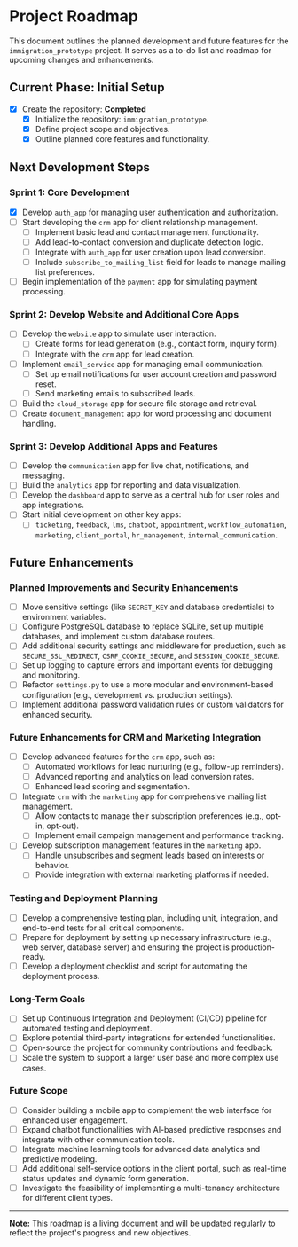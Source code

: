 # **Project Roadmap**

This document outlines the planned development and future features for the `immigration_prototype` project. It serves as a to-do list and roadmap for upcoming changes and enhancements.

## **Current Phase: Initial Setup**

- [x] Create the repository: **Completed**
  - [x] Initialize the repository: `immigration_prototype`.
  - [x] Define project scope and objectives.
  - [x] Outline planned core features and functionality.

## **Next Development Steps**

### **Sprint 1: Core Development**
- [x] Develop `auth_app` for managing user authentication and authorization.
- [ ] Start developing the `crm` app for client relationship management.
  - [ ] Implement basic lead and contact management functionality.
  - [ ] Add lead-to-contact conversion and duplicate detection logic.
  - [ ] Integrate with `auth_app` for user creation upon lead conversion.
  - [ ] Include `subscribe_to_mailing_list` field for leads to manage mailing list preferences.
- [ ] Begin implementation of the `payment` app for simulating payment processing.

### **Sprint 2: Develop Website and Additional Core Apps**
- [ ] Develop the `website` app to simulate user interaction.
  - [ ] Create forms for lead generation (e.g., contact form, inquiry form).
  - [ ] Integrate with the `crm` app for lead creation.
- [ ] Implement `email_service` app for managing email communication.
  - [ ] Set up email notifications for user account creation and password reset.
  - [ ] Send marketing emails to subscribed leads.
- [ ] Build the `cloud_storage` app for secure file storage and retrieval.
- [ ] Create `document_management` app for word processing and document handling.

### **Sprint 3: Develop Additional Apps and Features**
- [ ] Develop the `communication` app for live chat, notifications, and messaging.
- [ ] Build the `analytics` app for reporting and data visualization.
- [ ] Develop the `dashboard` app to serve as a central hub for user roles and app integrations.
- [ ] Start initial development on other key apps:
  - [ ] `ticketing`, `feedback`, `lms`, `chatbot`, `appointment`, `workflow_automation`, `marketing`, `client_portal`, `hr_management`, `internal_communication`.

## **Future Enhancements**

### **Planned Improvements and Security Enhancements**
- [ ] Move sensitive settings (like `SECRET_KEY` and database credentials) to environment variables.
- [ ] Configure PostgreSQL database to replace SQLite, set up multiple databases, and implement custom database routers.
- [ ] Add additional security settings and middleware for production, such as `SECURE_SSL_REDIRECT`, `CSRF_COOKIE_SECURE`, and `SESSION_COOKIE_SECURE`.
- [ ] Set up logging to capture errors and important events for debugging and monitoring.
- [ ] Refactor `settings.py` to use a more modular and environment-based configuration (e.g., development vs. production settings).
- [ ] Implement additional password validation rules or custom validators for enhanced security.

### **Future Enhancements for CRM and Marketing Integration**
- [ ] Develop advanced features for the `crm` app, such as:
  - [ ] Automated workflows for lead nurturing (e.g., follow-up reminders).
  - [ ] Advanced reporting and analytics on lead conversion rates.
  - [ ] Enhanced lead scoring and segmentation.
- [ ] Integrate `crm` with the `marketing` app for comprehensive mailing list management.
  - [ ] Allow contacts to manage their subscription preferences (e.g., opt-in, opt-out).
  - [ ] Implement email campaign management and performance tracking.
- [ ] Develop subscription management features in the `marketing` app.
  - [ ] Handle unsubscribes and segment leads based on interests or behavior.
  - [ ] Provide integration with external marketing platforms if needed.

### **Testing and Deployment Planning**
- [ ] Develop a comprehensive testing plan, including unit, integration, and end-to-end tests for all critical components.
- [ ] Prepare for deployment by setting up necessary infrastructure (e.g., web server, database server) and ensuring the project is production-ready.
- [ ] Develop a deployment checklist and script for automating the deployment process.

### **Long-Term Goals**
- [ ] Set up Continuous Integration and Deployment (CI/CD) pipeline for automated testing and deployment.
- [ ] Explore potential third-party integrations for extended functionalities.
- [ ] Open-source the project for community contributions and feedback.
- [ ] Scale the system to support a larger user base and more complex use cases.

### **Future Scope**
- [ ] Consider building a mobile app to complement the web interface for enhanced user engagement.
- [ ] Expand chatbot functionalities with AI-based predictive responses and integrate with other communication tools.
- [ ] Integrate machine learning tools for advanced data analytics and predictive modeling.
- [ ] Add additional self-service options in the client portal, such as real-time status updates and dynamic form generation.
- [ ] Investigate the feasibility of implementing a multi-tenancy architecture for different client types.

---

**Note:** This roadmap is a living document and will be updated regularly to reflect the project's progress and new objectives.
